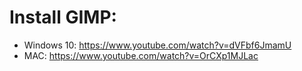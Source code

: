 # Install GIMP:
- Windows 10: https://www.youtube.com/watch?v=dVFbf6JmamU
- MAC: https://www.youtube.com/watch?v=OrCXp1MJLac

